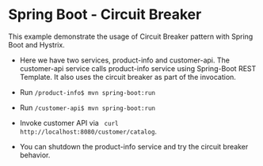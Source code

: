 
# Spring Boot - Circuit Breaker 

This example demonstrate the usage of Circuit Breaker pattern with Spring Boot and Hystrix. 

- Here we have two services, product-info and customer-api. The customer-api service calls 
product-info service using Spring-Boot REST Template. It also uses the circuit breaker as part of the invocation. 

- Run ```/product-info$ mvn spring-boot:run```
- Run ```/customer-api$ mvn spring-boot:run```
- Invoke customer API via ``` curl http://localhost:8080/customer/catalog```. 
- You can shutdown the product-info service and try the circuit breaker behavior. 


